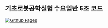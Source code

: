 ## 기초로봇공학실험 수요일반 5조 코드
[![Github Pages](https://img.shields.io/badge/github%20pages-121013?style=for-the-badge&logo=github&logoColor=white)](https://github.com/roo-ham/hyproject.git)
